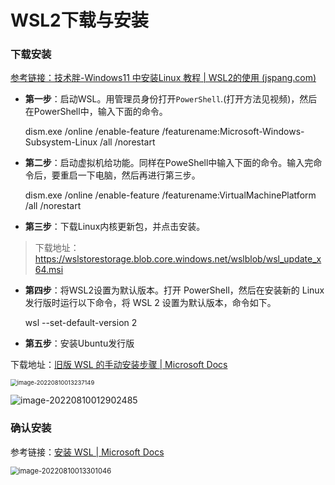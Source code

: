 # WSL2下载与安装

### 下载安装

[参考链接：技术胖-Windows11 中安装Linux 教程 | WSL2的使用 (jspang.com)](http://jspang.com/detailed?id=80)

- **第一步**：启动WSL。用管理员身份打开`PowerShell`.(打开方法见视频)，然后在PowerShell中，输入下面的命令。

  dism.exe /online /enable-feature /featurename:Microsoft-Windows-Subsystem-Linux /all /norestart

- **第二步**：启动虚拟机给功能。同样在PoweShell中输入下面的命令。输入完命令后，要重启一下电脑，然后再进行第三步。

  dism.exe /online /enable-feature /featurename:VirtualMachinePlatform /all /norestart

- **第三步**：下载Linux内核更新包，并点击安装。

> 下载地址：https://wslstorestorage.blob.core.windows.net/wslblob/wsl_update_x64.msi

- **第四步**：将WSL2设置为默认版本。打开 PowerShell，然后在安装新的 Linux 发行版时运行以下命令，将 WSL 2 设置为默认版本，命令如下。

  wsl --set-default-version 2

- **第五步**：安装Ubuntu发行版

下载地址：[旧版 WSL 的手动安装步骤 | Microsoft Docs](https://docs.microsoft.com/zh-cn/windows/wsl/install-manual#step-3---enable-virtual-machine-feature)

<img src="https://hanbabang-1311741789.cos.ap-chengdu.myqcloud.com/image-20220810013237149.png?raw=true" alt="image-20220810013237149" style="zoom: 67%;" />

![image-20220810012902485](https://hanbabang-1311741789.cos.ap-chengdu.myqcloud.com/image-20220810012902485.png?raw=true)

### 确认安装

参考链接：[安装 WSL | Microsoft Docs](https://docs.microsoft.com/zh-cn/windows/wsl/install)

<img src="https://hanbabang-1311741789.cos.ap-chengdu.myqcloud.com/image-20220810013301046.png" alt="image-20220810013301046" style="zoom: 80%;" />